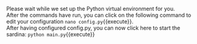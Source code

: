 Please wait while we set up the Python virtual environment for you.  
After the commands have run, you can click on the following command to edit your configuration `nano config.py`{{execute}}.  
After having configured config.py, you can now click here to start the sardina: `python main.py`{{execute}}
